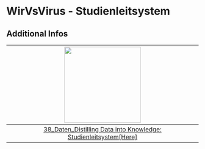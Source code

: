 # WirVsVirus - Studienleitsystem

## Additional Infos
|<img src="https://devpost-challengepost.netdna-ssl.com/assets/reimagine2/devpost-logo-646bdf6ac6663230947a952f8d354cad.svg" width="200"></img> |
|:--:|
|[38_Daten_Distilling Data into Knowledge: Studienleitsystem[Here]](https://devpost.com/software/destilling-data-into-knowledge-studienleitsystem)|




